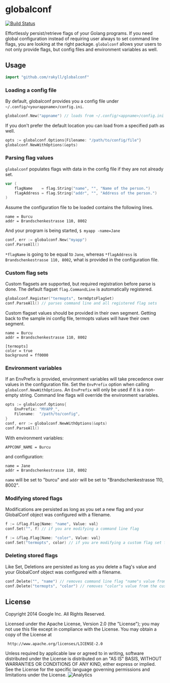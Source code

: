 # globalconf

[![Build Status](https://travis-ci.org/rakyll/globalconf.png?branch=master)](https://travis-ci.org/rakyll/globalconf)

Effortlessly persist/retrieve flags of your Golang programs. If you need global configuration instead of requiring user always to set command line flags, you are looking at the right package. `globalconf` allows your users to not only provide flags, but config files and environment variables as well.

## Usage

~~~ go
import "github.com/rakyll/globalconf"
~~~

### Loading a config file

By default, globalconf provides you a config file under `~/.config/<yourappname>/config.ini`.

~~~ go
globalconf.New("appname") // loads from ~/.config/<appname>/config.ini
~~~

If you don't prefer the default location you can load from a specified path as well.

~~~ go
opts := globalconf.Options{Filename: "/path/to/config/file"}
globalconf.NewWithOptions(&opts)
~~~

### Parsing flag values

`globalconf` populates flags with data in the config file if they are not already set.

~~~ go
var (
	flagName    = flag.String("name", "", "Name of the person.")
	flagAddress = flag.String("addr", "", "Address of the person.")
)
~~~
	
Assume the configuration file to be loaded contains the following lines.

	name = Burcu
	addr = Brandschenkestrasse 110, 8002

And your program is being started, `$ myapp -name=Jane`
~~~ go
conf, err := globalconf.New("myapp")
conf.ParseAll()
~~~

`*flagName` is going to be equal to `Jane`, whereas `*flagAddress` is `Brandschenkestrasse 110, 8002`, what is provided in the configuration file.

### Custom flag sets

Custom flagsets are supported, but required registration before parse is done. The default flagset `flag.CommandLine` is automatically registered.

~~~ go
globalconf.Register("termopts", termOptsFlagSet)
conf.ParseAll() // parses command line and all registered flag sets
~~~

Custom flagset values should be provided in their own segment. Getting back to the sample ini config file, termopts values will have their own segment.

	name = Burcu
	addr = Brandschenkestrasse 110, 8002
	
	[termopts]
	color = true
	background = ff0000

### Environment variables

If an EnvPrefix is provided, environment variables will take precedence over values in the configuration file.
Set the `EnvPrefix` option when calling `globalconf.NewWithOptions`.
An `EnvPrefix` will only be used if it is a non-empty string.
Command line flags will override the environment variables.

~~~ go
opts := globalconf.Options{
	EnvPrefix: "MYAPP_",
	Filename:  "/path/to/config",
}
conf, err := globalconf.NewWithOptions(&opts)
conf.ParseAll()
~~~

With environment variables:

	APPCONF_NAME = Burcu

and configuration:

	name = Jane
	addr = Brandschenkestrasse 110, 8002

`name` will be set to "burcu" and `addr` will be set to "Brandschenkestrasse 110, 8002".

### Modifying stored flags

Modifications are persisted as long as you set a new flag and your GlobalConf
object was configured with a filename.

~~~ go
f := &flag.Flag{Name: "name", Value: val}
conf.Set("", f) // if you are modifying a command line flag

f := &flag.Flag{Name: "color", Value: val}
conf.Set("termopts", color) // if you are modifying a custom flag set flag
~~~

### Deleting stored flags

Like Set, Deletions are persisted as long as you delete a flag's value and your
GlobalConf object was configured with a filename.

~~~ go
conf.Delete("", "name") // removes command line flag "name"s value from config
conf.Delete("termopts", "color") // removes "color"s value from the custom flag set
~~~

## License

Copyright 2014 Google Inc. All Rights Reserved.

Licensed under the Apache License, Version 2.0 (the "License");
you may not use this file except in compliance with the License.
You may obtain a copy of the License at

     http://www.apache.org/licenses/LICENSE-2.0

Unless required by applicable law or agreed to in writing, software
distributed under the License is distributed on an "AS IS" BASIS,
WITHOUT WARRANTIES OR CONDITIONS OF ANY KIND, either express or implied.
See the License for the specific language governing permissions and
limitations under the License. ![Analytics](https://ga-beacon.appspot.com/UA-46881978-1/globalconf?pixel)
